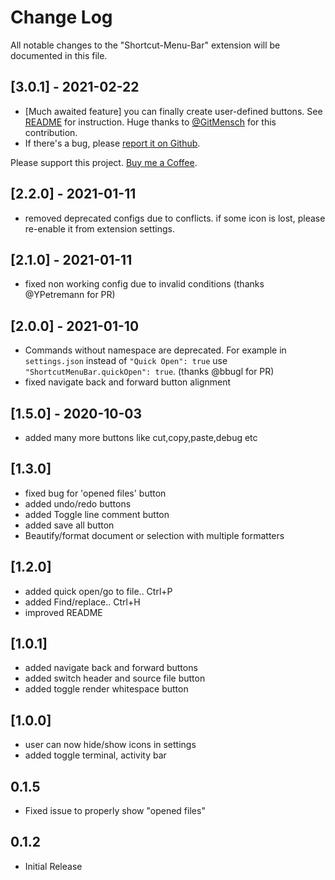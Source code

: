 # Change Log

All notable changes to the "Shortcut-Menu-Bar" extension will be documented in this file.

<!-- Check [Keep a Changelog](http://keepachangelog.com/) for recommendations on how to structure this file. -->

## [3.0.1] - 2021-02-22

- [Much awaited feature] you can finally create user-defined buttons. See [README](https://github.com/GorvGoyl/Shortcut-Menu-Bar-VSCode-Extension#create-buttons-with-custom-commands) for instruction. Huge thanks to [@GitMensch](https://github.com/GitMensch) for this contribution.
- If there's a bug, please [report it on Github](https://github.com/GorvGoyl/Shortcut-Menu-Bar-VSCode-Extension/issues).

Please support this project. [Buy me a Coffee](https://ko-fi.com/gorvgoyl).

## [2.2.0] - 2021-01-11

- removed deprecated configs due to conflicts. if some icon is lost, please re-enable it from extension settings.

## [2.1.0] - 2021-01-11

- fixed non working config due to invalid conditions (thanks @YPetremann for PR)

## [2.0.0] - 2021-01-10

- Commands without namespace are deprecated. For example in `settings.json` instead of `"Quick Open": true` use `"ShortcutMenuBar.quickOpen": true`. (thanks @bbugl for PR)
- fixed navigate back and forward button alignment

## [1.5.0] - 2020-10-03

- added many more buttons like cut,copy,paste,debug etc

## [1.3.0]

- fixed bug for 'opened files' button
- added undo/redo buttons
- added Toggle line comment button
- added save all button
- Beautify/format document or selection with multiple formatters

## [1.2.0]

- added quick open/go to file.. Ctrl+P
- added Find/replace.. Ctrl+H
- improved README

## [1.0.1]

- added navigate back and forward buttons
- added switch header and source file button
- added toggle render whitespace button

## [1.0.0]

- user can now hide/show icons in settings
- added toggle terminal, activity bar

## 0.1.5

- Fixed issue to properly show "opened files"

## 0.1.2

- Initial Release
